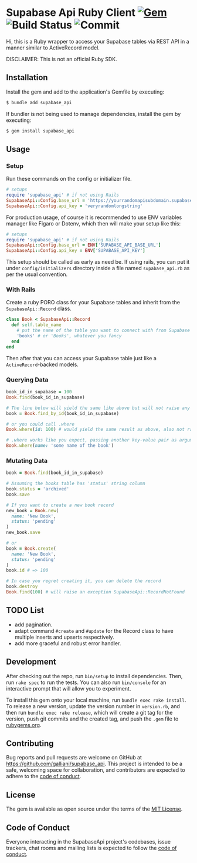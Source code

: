 # Supabase Api Ruby Client [![Gem](https://img.shields.io/gem/v/supabase_api?color=blue&label=version)](https://rubygems.org/gems/supabase_api) ![Build Status](https://github.com/galliani/supabase_api/workflows/spec/badge.svg) ![Commit](https://img.shields.io/github/last-commit/galliani/supabase_api)


Hi, this is a Ruby wrapper to access your Supabase tables via REST API in a manner similar to ActiveRecord model.

DISCLAIMER: This is not an official Ruby SDK.

## Installation

Install the gem and add to the application's Gemfile by executing:

```bash
$ bundle add supabase_api
```

If bundler is not being used to manage dependencies, install the gem by executing:

```bash
$ gem install supabase_api
```

## Usage


### Setup
Run these commands on the config or initializer file.

```ruby
# setups
require 'supabase_api' # if not using Rails
SupabaseApi::Config.base_url = 'https://yourrandomapisubdomain.supabase.co'
SupabaseApi::Config.api_key = 'veryrandomlongstring'
```

For production usage, of course it is recommended to use ENV variables manager like Figaro or Dotenv, which then will make your setup like this:
```ruby
# setups
require 'supabase_api' # if not using Rails
SupabaseApi::Config.base_url = ENV['SUPABASE_API_BASE_URL']
SupabaseApi::Config.api_key = ENV['SUPABASE_API_KEY']
```

This setup should be called as early as need be. If using rails, you can put it under `config/initializers` directory inside a file named `supabase_api.rb` as per the usual convention.


### With Rails
Create a ruby PORO class for your Supabase tables and inherit from the `SupabaseApi::Record` class.

```ruby
class Book < SupabaseApi::Record
  def self.table_name
    # put the name of the table you want to connect with from Supabase
    'books' # or 'Books', whatever you fancy
  end
end
```

Then after that you can access your Supabase table just like a `ActiveRecord`-backed models.

### Querying Data
```ruby
book_id_in_supabase = 100
Book.find(book_id_in_supabase)

# The line below will yield the same like above but will not raise any exception
book = Book.find_by_id(book_id_in_supabase)

# or you could call .where
Book.where(id: 100) # would yield the same result as above, also not raising exception

# .where works like you expect, passing another key-value pair as arguments
Book.where(name: 'some name of the book')

```

### Mutating Data

```ruby
book = Book.find(book_id_in_supabase)

# Assuming the books table has 'status' string column
book.status = 'archived'
book.save

# If you want to create a new book record
new_book = Book.new(
  name: 'New Book',
  status: 'pending'
)
new_book.save

# or
book = Book.create(
  name: 'New Book',
  status: 'pending'
)
book.id # => 100

# In case you regret creating it, you can delete the record
book.destroy
Book.find(100) # will raise an exception SupabaseApi::RecordNotFound
```

## TODO List
- add pagination.
- adapt command `#create` and `#update`  for the Record class to have multiple inserts and upserts respectively.
- add more graceful and robust error handler.


## Development

After checking out the repo, run `bin/setup` to install dependencies. Then, run `rake spec` to run the tests. You can also run `bin/console` for an interactive prompt that will allow you to experiment.

To install this gem onto your local machine, run `bundle exec rake install`. To release a new version, update the version number in `version.rb`, and then run `bundle exec rake release`, which will create a git tag for the version, push git commits and the created tag, and push the `.gem` file to [rubygems.org](https://rubygems.org).

## Contributing

Bug reports and pull requests are welcome on GitHub at https://github.com/galliani/supabase_api. This project is intended to be a safe, welcoming space for collaboration, and contributors are expected to adhere to the [code of conduct](https://github.com/galliani/supabase_api/blob/master/CODE_OF_CONDUCT.md).

## License

The gem is available as open source under the terms of the [MIT License](https://opensource.org/licenses/MIT).

## Code of Conduct

Everyone interacting in the SupabaseApi project's codebases, issue trackers, chat rooms and mailing lists is expected to follow the [code of conduct](https://github.com/galliani/supabase_api/blob/master/CODE_OF_CONDUCT.md).

